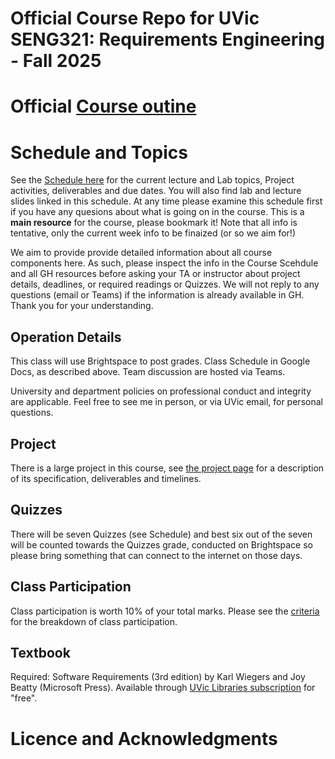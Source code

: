 # Official Course Repo for UVic SENG321: Requirements Engineering - Fall 2025

# Official [Course outine](https://docs.google.com/document/d/1lIAfkCLYb_OpMs9Pn2eJzIaVxkIIcArO9WCxwbiTwMM/edit?usp=sharing) 

# Schedule and Topics

See the [Schedule here](https://docs.google.com/document/d/1lIAfkCLYb_OpMs9Pn2eJzIaVxkIIcArO9WCxwbiTwMM/edit?usp=sharing) for the current lecture and Lab topics, Project activities, deliverables and due dates. You will also find lab and lecture slides linked in this schedule. At any time please examine this schedule first if you have any quesions about what is going on in the course. This is a **main resource** for the course, please bookmark it! Note that all info is tentative, only the current week info to be finaized (or so we aim for!)

We aim to provide provide detailed information about all course components here. As such, please inspect the info in the Course Scehdule and all GH resources before asking your TA or instructor about project details, deadlines, or required readings or Quizzes. We will not reply to any questions (email or Teams) if the information is already available in GH. Thank you for your understanding. 

## Operation Details
This class will use Brightspace to post grades. Class Schedule in Google Docs, as described above. Team discussion are hosted via Teams. 

University and department policies on professional conduct and integrity are applicable. Feel free to see me in person, or via UVic email, for personal questions.

## Project
There is a large project in this course, see [the project page](https://github.com/Uvic-SENG321Spring2025/course/tree/main/project) for a description of its specification, deliverables and timelines. 

## Quizzes
There will be seven Quizzes (see Schedule) and best six out of the seven will be counted towards the Quizzes grade, conducted on Brightspace so please bring something that can connect to the internet on those days.

## Class Participation
Class participation is worth 10% of your total marks. Please see the [criteria](https://github.com/Uvic-SENG321Spring2025/course/blob/main/Assessment%20of%20Class%20Participation.md) for the breakdown of class participation.

## Textbook
Required: Software Requirements (3rd edition) by Karl Wiegers and Joy Beatty (Microsoft Press). Available through [UVic Libraries subscription](https://search.library.uvic.ca/discovery/fulldisplay?context=PC&vid=01VIC_INST:01UVIC&search_scope=MyInst_and_CI&tab=LIBALL&docid=cdi_safari_books_v2_9780735679658) for "free".

# Licence and Acknowledgments
